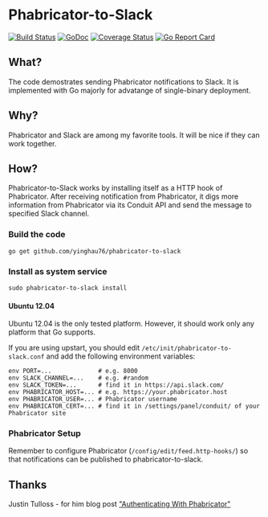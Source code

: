 # Phabricator-to-Slack

[![Build Status](https://travis-ci.org/yinghau76/phabricator-to-slack.svg?branch=master)](https://travis-ci.org/yinghau76/phabricator-to-slack)
[![GoDoc](https://godoc.org/github.com/yinghau76/phabricator-to-slack?status.svg)](https://godoc.org/github.com/yinghau76/phabricator-to-slack)
[![Coverage Status](https://coveralls.io/repos/github/yinghau76/phabricator-to-slack/badge.svg?branch=master)](https://coveralls.io/github/yinghau76/phabricator-to-slack?branch=master)
[![Go Report Card](https://goreportcard.com/badge/github.com/yinghau76/phabricator-to-slack)](https://goreportcard.com/report/github.com/yinghau76/phabricator-to-slack)

## What?

The code demostrates sending Phabricator notifications to Slack. It is implemented with Go majorly for advatange of single-binary deployment.

## Why?

Phabricator and Slack are among my favorite tools. It will be nice if they can work together.

## How?

Phabricator-to-Slack works by installing itself as a HTTP hook of Phabricator. After receiving notification from Phabricator, it digs more information from Phabricator via its Conduit API and send the message to specified Slack channel.

### Build the code

    go get github.com/yinghau76/phabricator-to-slack

### Install as system service

    sudo phabricator-to-slack install

#### Ubuntu 12.04

Ubuntu 12.04 is the only tested platform. However, it should work only any platform that Go supports.

If you are using upstart, you should edit `/etc/init/phabricator-to-slack.conf` and add the following environment variables:

    env PORT=...             # e.g. 8000
    env SLACK_CHANNEL=...    # e.g. #random
    env SLACK_TOKEN=...      # find it in https://api.slack.com/
    env PHABRICATOR_HOST=... # e.g. https://your.phabricator.host
    env PHABRICATOR_USER=... # Phabricator username
    env PHABRICATOR_CERT=... # find it in /settings/panel/conduit/ of your Phabricator site

### Phabricator Setup

Remember to configure Phabricator (`/config/edit/feed.http-hooks/`) so that notifications can be published to phabricator-to-slack.

## Thanks

Justin Tulloss - for him blog post ["Authenticating With Phabricator"](https://justin.harmonize.fm/development/2013/06/29/authenticating-with-phabricator.html)
